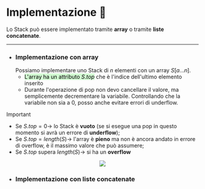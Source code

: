 # Implementazione 🧪
Lo Stack può essere implementato tramite **array** o tramite **liste concatenate**.
***
- ### Implementazione con array
	Possiamo implementare uno Stack di $n$ elementi con un array $S$[$a...n$].
	- <mark style="background: #BBFABBA6;">L'array ha un attributo $S.top$</mark> che è l'indice dell'ultimo elemento inserito
	- Durante l'operazione di pop non devo cancellare il valore, ma semplicemente decrementare la variabile. Controllando che la variabile non sia a $0$, posso anche evitare errori di underflow.

>[!Important]
>- Se $S.top=0 \rightarrow$ lo Stack è **vuoto** (se si esegue una pop in questo momento si avrà un errore di **underflow**);
>- Se $S.top=length(S) \rightarrow$ l'array è **pieno** ma non è ancora andato in errore di overflow, è il massimo valore che può assumere;
>- Se $S.top$ supera $length(S) \rightarrow$ si ha un **overflow**

<center><img src="https://api.codewithharry.com/media/videoSeriesFiles/courseFiles/data-structures-and-algorithms-in-hindi-23/Image_1.JPG"></center>

- ### Implementazione con liste concatenate


